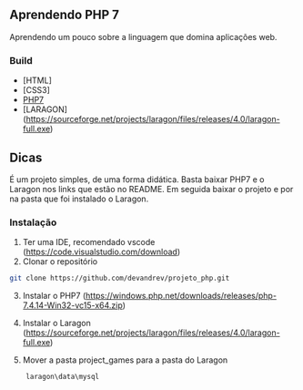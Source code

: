 ## Aprendendo PHP 7

Aprendendo um pouco sobre a linguagem que domina aplicações web.

### Build
* [HTML]
* [CSS3]
* [PHP7](https://windows.php.net/downloads/releases/php-7.4.14-Win32-vc15-x64.zip)
* [LARAGON] (https://sourceforge.net/projects/laragon/files/releases/4.0/laragon-full.exe)

## Dicas

É um projeto simples, de uma forma didática. Basta baixar PHP7 e o Laragon nos links que estão no README. Em seguida baixar o projeto e por na pasta que foi instalado o Laragon.

### Instalação

1. Ter uma IDE, recomendado vscode (https://code.visualstudio.com/download)
2. Clonar o repositório
```sh
git clone https://github.com/devandrev/projeto_php.git
```
3. Instalar o PHP7 (https://windows.php.net/downloads/releases/php-7.4.14-Win32-vc15-x64.zip)
4. Instalar o Laragon (https://sourceforge.net/projects/laragon/files/releases/4.0/laragon-full.exe)

5. Mover a pasta project_games para a pasta do Laragon
```
    laragon\data\mysql
```
